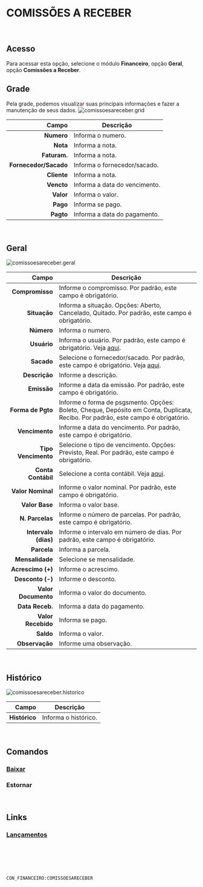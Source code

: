 # COMISSÕES A RECEBER
<br>

## Acesso
Para acessar esta opção, selecione o módulo **Financeiro**, opção **Geral**, opção **Comissões a Receber**.
<br>

## Grade
Pela grade, podemos visualizar suas principais informações e fazer a manutenção de seus dados.
![comissoesareceber.grid](https://raw.githubusercontent.com/netforcews/docs-siscom/master/financeiro/imagens/comissoesareceber.grid.png)

Campo | Descrição
--:|---
**Numero** | Informa o numero.
**Nota** | Informa a nota.
**Faturam.** | Informa a nota.
**Fornecedor/Sacado** | Informa o fornecedor/sacado.
**Cliente** | Informa a nota.
**Vencto** | Informa a data do vencimento.
**Valor** | Informa o valor.
**Pago** | Informa se pago.
**Pagto** | Informa a data do pagamento.
<br>

## Geral
![comissoesareceber.geral](https://raw.githubusercontent.com/netforcews/docs-siscom/master/financeiro/imagens/comissoesareceber.geral.png)

Campo | Descrição
--:|---
**Compromisso** | Informe o compromisso. Por padrão, este campo é obrigatório.
**Situação** | Informa a situação. Opções: Aberto, Cancelado, Quitado. Por padrão, este campo é obrigatório.
**Número** | Informa o numero.
**Usuário** | Informa o usuário. Por padrão, este campo é obrigatório. Veja [aqui](/desenvolvimento/usuario.md).
**Sacado** | Selecione o fornecedor/sacado. Por padrão, este campo é obrigatório. Veja [aqui](/cadastros/pessoa.md).
**Descrição** | Informe a descrição.
**Emissão** | Informe a data da emissão. Por padrão, este campo é obrigatório.
**Forma de Pgto** | Informe o forma de psgsmento. Opções: Boleto, Cheque, Depósito em Conta, Duplicata, Recibo. Por padrão, este campo é obrigatório.
**Vencimento** | Informe a data do vencimento. Por padrão, este campo é obrigatório.
**Tipo Vencimento** | Selecione o tipo de vencimento. Opções: Previsto, Real. Por padrão, este campo é obrigatório.
**Conta Contábil** | Selecione a conta contábil. Veja [aqui](/cadastros/planoconta.md).
**Valor Nominal** | Informe o valor nominal. Por padrão, este campo é obrigatório.
**Valor Base** | Informa o valor base.
**N. Parcelas** | Informe o número de parcelas. Por padrão, este campo é obrigatório.
**Intervalo (dias)** | Informe o intervalo em número de dias. Por padrão, este campo é obrigatório.
**Parcela** | Informa a parcela.
**Mensalidade** | Selecione se mensalidade.
**Acrescimo (+)** | Informe o acrescimo.
**Desconto (-)** | Informe o desconto.
**Valor Documento** | Informa o valor do documento.
**Data Receb.** | Informa a data do pagamento.
**Valor Recebido** | Informa se pago.
**Saldo** | Informa o valor.
**Observação** | Informe uma observação.
<br>

## Histórico
![comissoesareceber.historico](https://raw.githubusercontent.com/netforcews/docs-siscom/master/financeiro/imagens/comissoesareceber.historico.png)

Campo | Descrição
--:|---
**Histórico** | Informa o histórico.
<br>

## Comandos
### [Baixar](/geral/financeiro-baixa-coletiva.md)
### Estornar
<br>

## Links
### [Lançamentos](/geral/financeirolancamentos.md)
<br>
<br>
<br>
<br>

```CON_FINANCEIRO:COMISSOESARECEBER```
